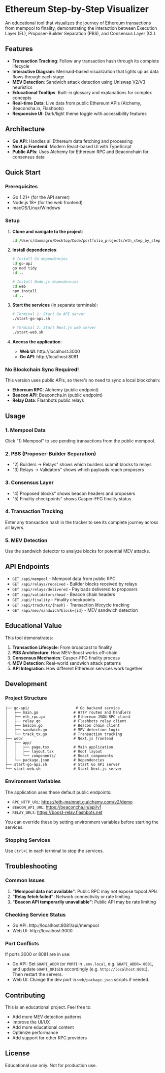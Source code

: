 # Ethereum Step-by-Step Visualizer

An educational tool that visualizes the journey of Ethereum transactions from mempool to finality, demonstrating the interaction between Execution Layer (EL), Proposer-Builder Separation (PBS), and Consensus Layer (CL).

## Features

- **Transaction Tracking**: Follow any transaction hash through its complete lifecycle
- **Interactive Diagram**: Mermaid-based visualization that lights up as data flows through each stage
- **MEV Detection**: Sandwich attack detection using Uniswap V2/V3 heuristics
- **Educational Tooltips**: Built-in glossary and explanations for complex concepts
- **Real-time Data**: Live data from public Ethereum APIs (Alchemy, Beaconcha.in, Flashbots)
- **Responsive UI**: Dark/light theme toggle with accessibility features

## Architecture

- **Go API**: Handles all Ethereum data fetching and processing
- **Next.js Frontend**: Modern React-based UI with TypeScript
- **Public APIs**: Uses Alchemy for Ethereum RPC and Beaconchain for consensus data

## Quick Start

### Prerequisites

- Go 1.21+ (for the API server)
- Node.js 18+ (for the web frontend)
- macOS/Linux/Windows

### Setup

1. **Clone and navigate to the project**:
   ```bash
   cd /Users/danmagro/Desktop/Code/portfolio_projects/eth_step_by_step
   ```

2. **Install dependencies**:
   ```bash
   # Install Go dependencies
   cd go-api
   go mod tidy
   cd ..
   
   # Install Node.js dependencies
   cd web
   npm install
   cd ..
   ```

3. **Start the services** (in separate terminals):
   ```bash
   # Terminal 1: Start Go API server
   ./start-go-api.sh
   
   # Terminal 2: Start Next.js web server
   ./start-web.sh
   ```

4. **Access the application**:
   - **Web UI**: http://localhost:3000
   - **Go API**: http://localhost:8081

### No Blockchain Sync Required!

This version uses public APIs, so there's no need to sync a local blockchain:
- **Ethereum RPC**: Alchemy (public endpoint)
- **Beacon API**: Beaconcha.in (public endpoint)
- **Relay Data**: Flashbots public relays

## Usage

### 1. Mempool Data
Click "1) Mempool" to see pending transactions from the public mempool.

### 2. PBS (Proposer-Builder Separation)
- "2) Builders → Relays" shows which builders submit blocks to relays
- "3) Relays → Validators" shows which payloads reach proposers

### 3. Consensus Layer
- "4) Proposed blocks" shows beacon headers and proposers
- "5) Finality checkpoints" shows Casper-FFG finality status

### 4. Transaction Tracking
Enter any transaction hash in the tracker to see its complete journey across all layers.

### 5. MEV Detection
Use the sandwich detector to analyze blocks for potential MEV attacks.

## API Endpoints

- `GET /api/mempool` - Mempool data from public RPC
- `GET /api/relays/received` - Builder blocks received by relays
- `GET /api/relays/delivered` - Payloads delivered to proposers
- `GET /api/validators/head` - Beacon chain headers
- `GET /api/finality` - Finality checkpoints
- `GET /api/track/tx/{hash}` - Transaction lifecycle tracking
- `GET /api/mev/sandwich?block={id}` - MEV sandwich detection

## Educational Value

This tool demonstrates:

1. **Transaction Lifecycle**: From broadcast to finality
2. **PBS Architecture**: How MEV-Boost works off-chain
3. **Consensus Mechanics**: Casper-FFG finality process
4. **MEV Detection**: Real-world sandwich attack patterns
5. **API Integration**: How different Ethereum services work together

## Development

### Project Structure

```
├── go-api/                     # Go backend service
│   ├── main.go                # HTTP routes and handlers
│   ├── eth_rpc.go             # Ethereum JSON-RPC client
│   ├── relay.go               # Flashbots relay client
│   ├── beacon.go              # Beacon chain client
│   ├── sandwich.go            # MEV detection logic
│   └── track_tx.go            # Transaction tracking
├── web/                       # Next.js frontend
│   ├── app/
│   │   ├── page.tsx           # Main application
│   │   ├── layout.tsx         # Root layout
│   │   └── components/        # React components
│   └── package.json           # Dependencies
├── start-go-api.sh            # Start Go API server
└── start-web.sh               # Start Next.js server
```

### Environment Variables

The application uses these default public endpoints:
- `RPC_HTTP_URL`: https://eth-mainnet.g.alchemy.com/v2/demo
- `BEACON_API_URL`: https://beaconcha.in/api/v1
- `RELAY_URLS`: https://boost-relay.flashbots.net

You can override these by setting environment variables before starting the services.

### Stopping Services

Use `Ctrl+C` in each terminal to stop the services.

## Troubleshooting

### Common Issues

1. **"Mempool data not available"**: Public RPC may not expose txpool APIs
2. **"Relay fetch failed"**: Network connectivity or rate limiting
3. **"Beacon API temporarily unavailable"**: Public API may be rate limiting

### Checking Service Status

- Go API: http://localhost:8081/api/mempool
- Web UI: http://localhost:3000

### Port Conflicts

If ports 3000 or 8081 are in use:
- Go API: Set `GOAPI_ADDR` (or `PORT`) in `.env.local`, e.g. `GOAPI_ADDR=:8081`, and update `GOAPI_ORIGIN` accordingly (e.g. `http://localhost:8081`). Then restart the servers.
- Web UI: Change the dev port in `web/package.json` scripts if needed.

## Contributing

This is an educational project. Feel free to:
- Add more MEV detection patterns
- Improve the UI/UX
- Add more educational content
- Optimize performance
- Add support for other RPC providers

## License

Educational use only. Not for production use.
